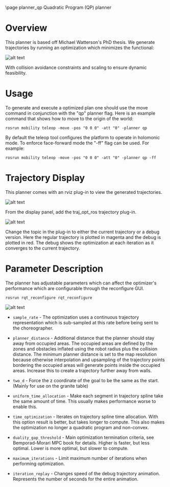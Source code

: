 \page planner_qp Quadratic Program (QP) planner

# Overview 

This planner is based off Michael Watterson's PhD thesis. We generate trajectories by running an optimization which minimizes the functional:

![alt text](/doc/images/mobility/planner_qp_cost.png)

With collision avoidance constraints and scaling to ensure dynamic feasibility.


# Usage

To generate and execute a optimized plan one should use the move command in conjunction with the "qp" planner flag. Here is an example command that shows how to move to the origin of the world:

    rosrun mobility teleop -move -pos "0 0 0" -att "0" -planner qp

By default the teleop tool configures the platform to operate in holomonic mode. To enforce face-forward mode the "-ff" flag can be used. For example:

    rosrun mobility teleop -move -pos "0 0 0" -att "0" -planner qp -ff


# Trajectory Display

This planner comes with an rviz plug-in to view the generated trajectories.  

![alt text](/doc/images/mobility/planner_qp_rviz_1.png)

From the display panel, add the traj_opt_ros trajectory plug-in. 

![alt text](/doc/images/mobility/planner_qp_rviz_2.png)

Change the topic in the plug-in to either the current trajectory or a debug version.  Here the regular trajectory is plotted in magenta and the debug is plotted in red.  The debug shows the optimization at each iteration as it converges to the current trajectory.


# Parameter Description

The planner has adjustable parameters which can affect the optimizer's performance which are configurable through the reconfigure GUI.

    rosrun rqt_reconfigure rqt_reconfigure

![alt text](/doc/images/mobility/planner_qp_config.png)

* `sample_rate` - The optimization uses a continuous trajectory representation which is sub-sampled at this rate before being sent to the choreographer.

* `planner_distance` - Additional distance that the planner should stay away from occupied areas. The occupied areas are defined by the zones and obstacles inflated using the robot radius plus the collision distance. The minimum planner distance is set to the map resolution because otherwise interpolation and upsampling of the trajectory points bordering the occupied areas will generate points inside the occupied areas. Increase this to create a trajectory further away from walls.

* `two_d` - Force the z coordinate of the goal to be the same as the start.  (Mainly for use on the granite table)

* `uniform_time_allocation` -  Make each segment in trajectory spline take the same amount of time.  This usually makes performance worse to enable this.

* `time_optimization` -  Iterates on trajectory spline time allocation. With this option result is better, but takes longer to compute.  This also makes the optimization no longer a quadratic program and non-convex.

* `duality_gap_threshold` -  Main optimization termination criteria, see Bemporad-Morari MPC book for details. Higher is faster, but less optimal. Lower is more optimal, but slower to compute.

* `maximum_iterations` - Limit maximum number of iterations when performing optimization.

* `iteration_replay` - Changes speed of the debug trajectory animation.  Represents the number of seconds for the entire animation.
